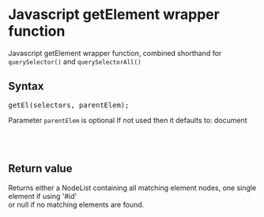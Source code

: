 # Javascript getElement wrapper function
Javascript getElement wrapper function, combined shorthand for <code>querySelector()</code> and <code>querySelectorAll()</code>

## Syntax
<pre>
getEl(selectors, parentElem);
</pre>
Parameter <code>parentElem</code> is optional
If not used then it defaults to: document

<br />
<br />

## Return value
Returns either a NodeList containing all matching element nodes, one single element if using '#id'<br />
or  null  if no matching elements are found.
